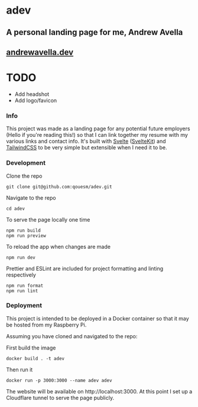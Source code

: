 # adev

## A personal landing page for me, Andrew Avella

## [andrewavella.dev](https://andrewavella.dev)

# TODO

- Add headshot
- Add logo/favicon

### Info

This project was made as a landing page for any potential future employers (Hello if you're reading this!) so that I can link together my resume with my various links and contact info.
It's built with [Svelte](https://svelte.dev/) ([SvelteKit](https://kit.svelte.dev/)) and [TailwindCSS](https://tailwindcss.com/) to be very simple but extensible when I need it to be.

### Development

Clone the repo
```
git clone git@github.com:qouesm/adev.git
```

Navigate to the repo
```
cd adev
```

To serve the page locally one time
```
npm run build
npm run preview
```

To reload the app when changes are made
```
npm run dev
```

Prettier and ESLint are included for project formatting and linting respectively
```
npm run format
npm run lint
```

### Deployment

This project is intended to be deployed in a Docker container so that it may be hosted from my Raspberry Pi.

Assuming you have cloned and navigated to the repo:

First build the image
```
docker build . -t adev
```

Then run it
```
docker run -p 3000:3000 --name adev adev
```

The website will be available on http://localhost:3000.
At this point I set up a Cloudflare tunnel to serve the page publicly.

